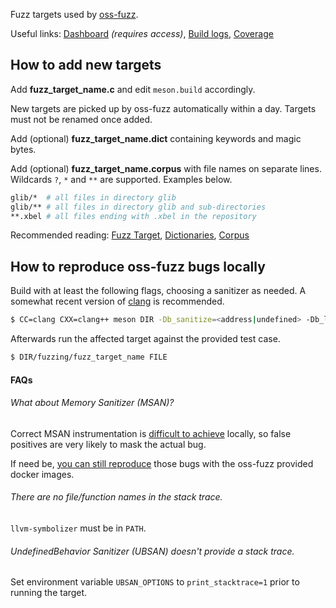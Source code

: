 Fuzz targets used by [oss-fuzz](https://github.com/google/oss-fuzz/).

Useful links: [Dashboard](https://oss-fuzz.com/) _(requires access)_, [Build logs](https://oss-fuzz-build-logs.storage.googleapis.com/index.html), [Coverage](https://oss-fuzz.com/coverage-report/job/libfuzzer_asan_glib/latest)

## How to add new targets

Add **fuzz_target_name.c** and edit `meson.build` accordingly.

New targets are picked up by oss-fuzz automatically within a day. Targets must not be renamed once added.

Add (optional) **fuzz_target_name.dict** containing keywords and magic bytes.

Add (optional) **fuzz_target_name.corpus** with file names on separate lines. Wildcards `?`, `*` and `**` are supported. Examples below.

```bash
glib/*  # all files in directory glib
glib/** # all files in directory glib and sub-directories
**.xbel # all files ending with .xbel in the repository
```

Recommended reading: [Fuzz Target](https://llvm.org/docs/LibFuzzer.html#fuzz-target), [Dictionaries](https://llvm.org/docs/LibFuzzer.html#dictionaries), [Corpus](https://llvm.org/docs/LibFuzzer.html#corpus)

## How to reproduce oss-fuzz bugs locally

Build with at least the following flags, choosing a sanitizer as needed. A somewhat recent version of [clang](http://clang.llvm.org/) is recommended.

```bash
$ CC=clang CXX=clang++ meson DIR -Db_sanitize=<address|undefined> -Db_lundef=false
```

Afterwards run the affected target against the provided test case.

```bash
$ DIR/fuzzing/fuzz_target_name FILE
```

#### FAQs

###### What about Memory Sanitizer (MSAN)?

Correct MSAN instrumentation is [difficult to achieve](https://clang.llvm.org/docs/MemorySanitizer.html#handling-external-code) locally, so false positives are very likely to mask the actual bug.

If need be, [you can still reproduce](https://github.com/google/oss-fuzz/blob/master/docs/reproducing.md#building-using-docker) those bugs with the oss-fuzz provided docker images.

###### There are no file/function names in the stack trace.

`llvm-symbolizer` must be in `PATH`.

###### UndefinedBehavior Sanitizer (UBSAN) doesn't provide a stack trace.

Set environment variable `UBSAN_OPTIONS` to `print_stacktrace=1` prior to running the target.
